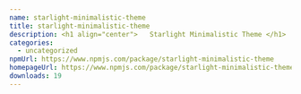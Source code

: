 ```yaml
---
name: starlight-minimalistic-theme
title: starlight-minimalistic-theme
description: <h1 align="center">   Starlight Minimalistic Theme </h1>
categories:
  - uncategorized
npmUrl: https://www.npmjs.com/package/starlight-minimalistic-theme
homepageUrl: https://www.npmjs.com/package/starlight-minimalistic-theme
downloads: 19
---
```

